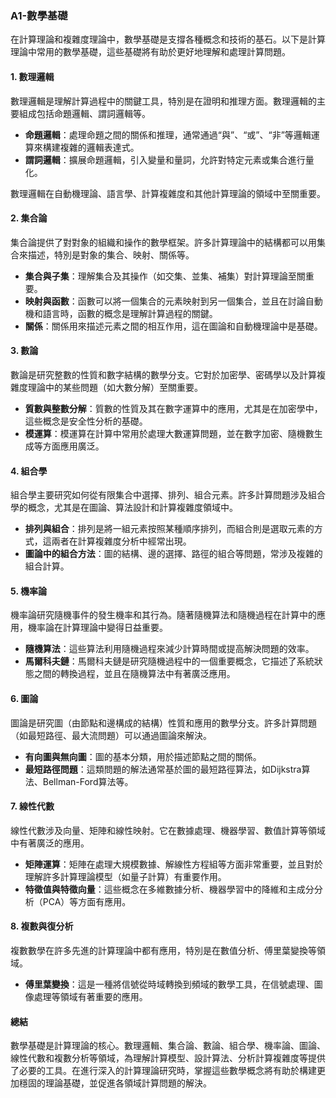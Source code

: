 ### **A1-數學基礎**

在計算理論和複雜度理論中，數學基礎是支撐各種概念和技術的基石。以下是計算理論中常用的數學基礎，這些基礎將有助於更好地理解和處理計算問題。

#### **1. 數理邏輯**

數理邏輯是理解計算過程中的關鍵工具，特別是在證明和推理方面。數理邏輯的主要組成包括命題邏輯、謂詞邏輯等。

- **命題邏輯**：處理命題之間的關係和推理，通常通過“與”、“或”、“非”等邏輯運算來構建複雜的邏輯表達式。
- **謂詞邏輯**：擴展命題邏輯，引入變量和量詞，允許對特定元素或集合進行量化。

數理邏輯在自動機理論、語言學、計算複雜度和其他計算理論的領域中至關重要。

#### **2. 集合論**

集合論提供了對對象的組織和操作的數學框架。許多計算理論中的結構都可以用集合來描述，特別是對象的集合、映射、關係等。

- **集合與子集**：理解集合及其操作（如交集、並集、補集）對計算理論至關重要。
- **映射與函數**：函數可以將一個集合的元素映射到另一個集合，並且在討論自動機和語言時，函數的概念是理解計算過程的關鍵。
- **關係**：關係用來描述元素之間的相互作用，這在圖論和自動機理論中是基礎。

#### **3. 數論**

數論是研究整數的性質和數字結構的數學分支。它對於加密學、密碼學以及計算複雜度理論中的某些問題（如大數分解）至關重要。

- **質數與整數分解**：質數的性質及其在數字運算中的應用，尤其是在加密學中，這些概念是安全性分析的基礎。
- **模運算**：模運算在計算中常用於處理大數運算問題，並在數字加密、隨機數生成等方面應用廣泛。

#### **4. 組合學**

組合學主要研究如何從有限集合中選擇、排列、組合元素。許多計算問題涉及組合學的概念，尤其是在圖論、算法設計和計算複雜度領域中。

- **排列與組合**：排列是將一組元素按照某種順序排列，而組合則是選取元素的方式，這兩者在計算複雜度分析中經常出現。
- **圖論中的組合方法**：圖的結構、邊的選擇、路徑的組合等問題，常涉及複雜的組合計算。

#### **5. 機率論**

機率論研究隨機事件的發生機率和其行為。隨著隨機算法和隨機過程在計算中的應用，機率論在計算理論中變得日益重要。

- **隨機算法**：這些算法利用隨機過程來減少計算時間或提高解決問題的效率。
- **馬爾科夫鏈**：馬爾科夫鏈是研究隨機過程中的一個重要概念，它描述了系統狀態之間的轉換過程，並且在隨機算法中有著廣泛應用。

#### **6. 圖論**

圖論是研究圖（由節點和邊構成的結構）性質和應用的數學分支。許多計算問題（如最短路徑、最大流問題）可以通過圖論來解決。

- **有向圖與無向圖**：圖的基本分類，用於描述節點之間的關係。
- **最短路徑問題**：這類問題的解法通常基於圖的最短路徑算法，如Dijkstra算法、Bellman-Ford算法等。

#### **7. 線性代數**

線性代數涉及向量、矩陣和線性映射。它在數據處理、機器學習、數值計算等領域中有著廣泛的應用。

- **矩陣運算**：矩陣在處理大規模數據、解線性方程組等方面非常重要，並且對於理解許多計算理論模型（如量子計算）有重要作用。
- **特徵值與特徵向量**：這些概念在多維數據分析、機器學習中的降維和主成分分析（PCA）等方面有應用。

#### **8. 複數與復分析**

複數數學在許多先進的計算理論中都有應用，特別是在數值分析、傅里葉變換等領域。

- **傅里葉變換**：這是一種將信號從時域轉換到頻域的數學工具，在信號處理、圖像處理等領域有著重要的應用。

#### **總結**

數學基礎是計算理論的核心。數理邏輯、集合論、數論、組合學、機率論、圖論、線性代數和複數分析等領域，為理解計算模型、設計算法、分析計算複雜度等提供了必要的工具。在進行深入的計算理論研究時，掌握這些數學概念將有助於構建更加穩固的理論基礎，並促進各領域計算問題的解決。